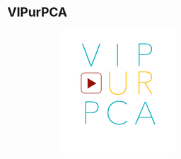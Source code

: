 # VIPurPCA

<p align="center">
  <img src="https://github.com/Integrative-Transcriptomics/VIPurPCA/blob/main/images/logo.png" width="256">
</p>